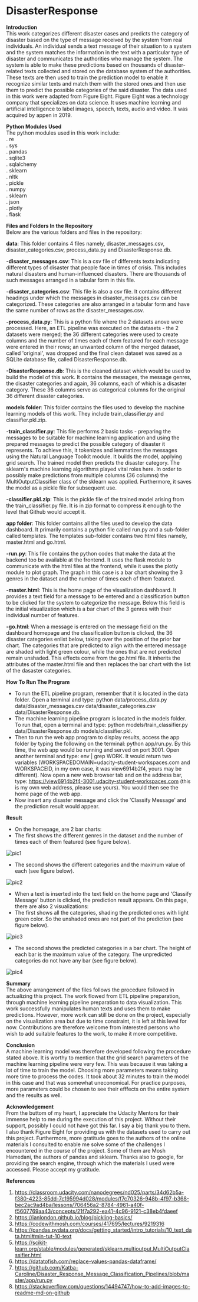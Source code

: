 # DisasterResponse

**Introduction**<br>
This work categorizes different disaster cases and predicts the category of disaster based on the type of message received by the system from real individuals. An individual sends a text message of their situation to a system and the system matches the information in the text with a particular type of disaster and communicates the authorities who manage the system. The system is able to make these predictions based on thousands of disaster-related texts collected and stored on the database system of the authorities. These texts are then used to train the prediction model to enable it recognize similar texts and match them with the stored ones and then use them to predict the possible categories of the said disaster. The data used in this work were adapted from Figure Eight. Figure Eight was a technology company that specializes on data science. It uses machine learning and artificial intelligence to label images, speech, texts, audio and video. It was acquired by appen in 2019.

**Python Modules Used**<br>
The python modules used in this work include:<br>
. re <br>
. sys <br>
. pandas <br>
. sqlite3 <br>
. sqlalchemy <br>
. sklearn <br>
. nltk <br>
. pickle <br>
. numpy <br>
. sklearn <br>
. json <br>
. plotly <br>
. flask <br>

**Files and Folders In the Repository**<br>
Below are the various folders and files in the repository:

**data**: This folder contains 4 files namely, disaster_messages.csv, disaster_categories.csv, process_data.py and DisasterResponse.db.

**-disaster_messages.csv**: This is a csv file of differents texts indicating different types of disaster that people face in times of crisis. This includes natural disasters and human-influenced disasters. There are thousands of such messages arranged in a tabular form in this file.

**-disaster_categories.csv**: This file is also a csv file. It contains different headings under which the messages in disaster_messages.csv can be categorized. These categories are also arranged in a tabular form and have the same number of rows as the disaster_messages.csv.

**-process_data.py**: This is a python file where the 2 datasets anove were processed. Here, an ETL pipeline was executed on the datasets - the 2 datasets were merged; the 36 different categories were used to create columns and the number of times each of them featured for each message were entered in their rows; an unwanted column of the merged dataset, called 'original', was dropped and the final clean dataset was saved as a SQLite database file, called DisasterResponse.db.

**-DisasterResponse.db**: This is the cleaned dataset which would be used to build the model of this work. It contains the messages, the message genres, the disaster categories and again, 36 columns, each of which is a disaster category. These 36 columns serve as categorical columns for the original 36 different disaster categories.

**models folder**: This folder contains the files used to develop the machine learning models of this work. They include train_classifier.py and classifier.pkl.zip.

**-train_classifier.py**: This file performs 2 basic tasks - preparing the messages to be suitable for machine learning application and using the prepared messages to predict the possible category of disaster it represents. To achieve this, it tokenizes and lemmatizes the messages using the Natural Language Toolkit module. It builds the model, applying grid search. The trained model then predicts the disaster category. The sklearn's machine learning algorithms played vital roles here. In order to possibly make predictions from multiple columns (36 columns) the MultiOutputClassifier class of the sklearn was applied. Furthermore, it saves the model as a pickle file for subsequent use.

**-classifier.pkl.zip**: This is the pickle file of the trained model arising from the train_classifier.py file. It is in zip format to compress it enough to the level that Github would accept it.

**app folder**: This folder contains all the files used to develop the data dashboard. It primarily contains a python file called run.py and a sub-folder called templates. The templates sub-folder contains two html files namely, master.html and go.html.

**-run.py**: This file contains the python codes that make the data at the backend too be available at the frontend. It uses the flask module to communicate with the html files at the frontend, while it uses the plotly module to plot graph. The graph in this case is a bar chart showing the 3 genres in the dataset and the number of times each of them featured.

**-master.html**: This is the home page of the visualization dashboard. It provides a text field for a message to be entered and a classification button to be clicked for the system to categorize the message. Below this field is the initial visualization which is a bar chart of the 3 genres with their individual number of features.

**-go.html**: When a message is entered on the message field on the dashboard homepage and the classification button is clicked, the 36 disaster categories enlist below, taking over the position of the prior bar chart. The categories that are predicted to align with the entered message are shaded with light green colour, while the ones that are not predicted remain unshaded. This effects come from the go.html file. It inherits the attributes of the master.html file and then replaces the bar chart with the list of the dasaster categories.

**How To Run The Program**

- To run the ETL pipeline program, remember that it is located in the data folder. Open a terminal and type: python data/process_data.py data/disaster_messages.csv data/disaster_categories.csv data/DisasterResponse.db.<br>
- The machine learning pipeline program is located in the models folder. To run that, open a terminal and type: python models/train_classifier.py data/DisasterResponse.db models/classifier.pkl.<br>
- Then to run the web app program to display results, access the app folder by typing the following on the terminal: python app/run.py. By this time, the web app would be running and served on port 3001. Open another terminal and type: env | grep WORK. It would return two variables (WORKSPACEDOMAIN=udacity-student-workspaces.com and WORKSPACEID, in my own case, it was view6914b2f4, yours may be different). Now open a new web browser tab and on the address bar, type: https://view6914b2f4-3001.udacity-student-workspaces.com (this is my own web address, please use yours). You would then see the home page of the web app.<br>
- Now insert any disaster message and click the 'Classify Message' and the prediction result would appear. 

**Result**<br>
- On the homepage, are 2 bar charts:<br>
- The first shows the different genres in the dataset and the number of times each of them featured (see figure below).<br>

![pic1](https://user-images.githubusercontent.com/44449730/149242374-5d2949e6-db3a-4110-9411-d2df04d6898b.jpg)<br>
- The second shows the different categories and the maximum value of each (see figure below).<br>

![pic2](https://user-images.githubusercontent.com/44449730/149242742-faa2f9ab-2f34-4285-b238-c785df63c2f3.jpg)<br>

- When a text is inserted into the text field on the home page and 'Classify Message' button is clicked, the prediction result appears. On this page, there are also 2 visualizations:<br>
- The first shows all the categories, shading the predicted ones with light green color. So the unshaded ones are not part of the prediction (see figure below).<br>

![pic3](https://user-images.githubusercontent.com/44449730/149242849-dde8e9ae-cafd-48c9-ae09-5f1392cdd701.jpg)

- The second shows the predicted categories in a bar chart. The height of each bar is the maximum value of the category. The unpredicted categories do not have any bar (see figure below).<br>

![pic4](https://user-images.githubusercontent.com/44449730/149243005-ebbe32b3-771e-43b2-9fa7-1d6a4f8170c6.jpg)


**Summary**<br>
The above arrangement of the files follows the procedure followed in actualizing this project. The work flowed from ETL pipeline preparation, through machine learning pipeline preparation to data visualization. This work successfully manipulates human texts and uses them to make predictions. However, more work can still be done on the project, especially on the visualization area but due to time constraint, it is left at this level for now. Contributions are therefore welcome from interested persons who wish to add suitable features to the work, to make it more competitive.

**Conclusion**<br>
A machine learning model was therefore developed following the procedure stated above. It is worthy to mention that the grid search parameters of the machine learning pipeline were very few. This was because it was taking a lot of time to train the model. Choosing more parameters means taking more time to process the codes. It took about 32 minutes to train the model in this case and that was somewhat uneconomical. For practice purposes, more parameters could be chosen to see their efffects on the entire system and the results as well.

**Acknowledgement**<br>
From the buttom of my heart, I appreciate the Udacity Mentors for their immense help to me during the execution of this project. Without their support, possibly I could not have got this far. I say a big thank you to them. I also thank Figure Eight for providing us with the datasets used to carry out this project. Furthermore, more gratitude goes to the authors of the online materials I consulted to enable me solve some of the challenges I encountered in the course of the project. Some of them are Mosh Hamedani, the authors of pandas and sklearn. Thanks also to google, for providing the search engine, through which the materials I used were accessed. Please accept my gratitude.

**References**<br>
1. https://classroom.udacity.com/nanodegrees/nd025/parts/34d62b5a-f380-4223-85dd-7c195994d028/modules/f7c70326-948b-4f97-b368-bec2ac9ad4ba/lessons/706456a2-8784-4961-a40f-f5607769aa43/concepts/21f7a292-ea41-4c96-9121-c38eb4fdaeef
2. https://ianlondon.github.io/blog/pickling-basics/ 
3. https://codewithmosh.com/courses/417695/lectures/9219316
4. https://pandas.pydata.org/docs/getting_started/intro_tutorials/10_text_data.html#min-tut-10-text
5. https://scikit-learn.org/stable/modules/generated/sklearn.multioutput.MultiOutputClassifier.html
6. https://datatofish.com/replace-values-pandas-dataframe/
7. https://github.com/Katba-Caroline/Disaster_Response_Message_Classification_Pipelines/blob/master/app/run.py
8. https://stackoverflow.com/questions/14494747/how-to-add-images-to-readme-md-on-github

